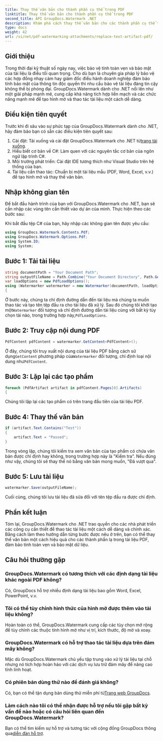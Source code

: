 ```yaml
---
title: Thay thế văn bản cho thành phần cụ thể trong PDF
linktitle: Thay thế văn bản cho thành phần cụ thể trong PDF
second_title: API GroupDocs.Watermark .NET
description: Khám phá cách thay thế văn bản cho các thành phần cụ thể trong tài liệu PDF bằng GroupDocs.Watermark cho .NET. Tăng cường bảo mật tài liệu và tính toàn vẹn một cách dễ dàng.
type: docs
weight: 42
url: /vi/net/pdf-watermarking-attachments/replace-text-artifact-pdf/
---
```

## Giới thiệu
Trong thời đại kỹ thuật số ngày nay, việc bảo vệ tính toàn vẹn và bảo mật của tài liệu là điều tối quan trọng. Cho dù bạn là chuyên gia pháp lý bảo vệ các hợp đồng nhạy cảm hay giám đốc điều hành doanh nghiệp đảm bảo tính bảo mật của thông tin độc quyền thì nhu cầu bảo vệ tài liệu đáng tin cậy không thể bị phóng đại. GroupDocs.Watermark dành cho .NET nổi lên như một giải pháp mạnh mẽ, cung cấp khả năng tích hợp liền mạch và các chức năng mạnh mẽ để tạo hình mờ và thao tác tài liệu một cách dễ dàng.
## Điều kiện tiên quyết
Trước khi đi sâu vào sự phức tạp của GroupDocs.Watermark dành cho .NET, hãy đảm bảo bạn có sẵn các điều kiện tiên quyết sau:
1. Cài đặt: Tải xuống và cài đặt GroupDocs.Watermark cho .NET từ[trang tải xuống](https://releases.groupdocs.com/Watermark/net/).
2. Hiểu biết cơ bản về C#: Làm quen với các nguyên tắc cơ bản của ngôn ngữ lập trình C#.
3. Môi trường phát triển: Cài đặt IDE tương thích như Visual Studio trên hệ thống của bạn.
4. Tài liệu cần thao tác: Chuẩn bị một tài liệu mẫu (PDF, Word, Excel, v.v.) để tạo hình mờ và thay thế văn bản.

## Nhập không gian tên
Để bắt đầu hành trình của bạn với GroupDocs.Watermark cho .NET, bạn sẽ cần nhập các vùng tên cần thiết vào dự án của mình. Thực hiện theo các bước sau:

Khi bắt đầu tệp C# của bạn, hãy nhập các không gian tên được yêu cầu:
```csharp
using GroupDocs.Watermark.Contents.Pdf;
using GroupDocs.Watermark.Options.Pdf;
using System.IO;
using System;
```
## Bước 1: Tải tài liệu
```csharp
string documentPath = "Your Document Path";
string outputFileName = Path.Combine("Your Document Directory", Path.GetFileName(documentPath));
var loadOptions = new PdfLoadOptions();
using (Watermarker watermarker = new Watermarker(documentPath, loadOptions))
{
```
 Ở bước này, chúng ta chỉ định đường dẫn đến tài liệu mà chúng ta muốn thao tác và tạo tên tệp đầu ra cho tài liệu đã xử lý. Sau đó chúng tôi khởi tạo một`Watermarker` đối tượng và chỉ định đường dẫn tài liệu cùng với bất kỳ tùy chọn tải nào, trong trường hợp này,`PdfLoadOptions`.
## Bước 2: Truy cập nội dung PDF
```csharp
PdfContent pdfContent = watermarker.GetContent<PdfContent>();
```
 Ở đây, chúng tôi truy xuất nội dung của tài liệu PDF bằng cách sử dụng`GetContent` phương pháp của`Watermarker` đối tượng, chỉ định loại nội dung như`PdfContent`.
## Bước 3: Lặp lại các tạo phẩm
```csharp
foreach (PdfArtifact artifact in pdfContent.Pages[0].Artifacts)
{
```
Chúng tôi lặp lại các tạo phẩm có trên trang đầu tiên của tài liệu PDF.
## Bước 4: Thay thế văn bản
```csharp
if (artifact.Text.Contains("Test"))
{
    artifact.Text = "Passed";
}
```
Trong vòng lặp, chúng tôi kiểm tra xem văn bản của tạo phẩm có chứa văn bản được chỉ định hay không, trong trường hợp này là "Kiểm tra". Nếu đúng như vậy, chúng tôi sẽ thay thế nó bằng văn bản mong muốn, "Đã vượt qua".
## Bước 5: Lưu tài liệu
```csharp
watermarker.Save(outputFileName);
```
Cuối cùng, chúng tôi lưu tài liệu đã sửa đổi với tên tệp đầu ra được chỉ định.

## Phần kết luận
Tóm lại, GroupDocs.Watermark cho .NET trao quyền cho các nhà phát triển các công cụ cần thiết để thao tác tài liệu một cách dễ dàng và chính xác. Bằng cách làm theo hướng dẫn từng bước được nêu ở trên, bạn có thể thay thế văn bản một cách hiệu quả cho các thành phần lạ trong tài liệu PDF, đảm bảo tính toàn vẹn và bảo mật dữ liệu.
## Câu hỏi thường gặp
### GroupDocs.Watermark có tương thích với các định dạng tài liệu khác ngoài PDF không?
Có, GroupDocs hỗ trợ nhiều định dạng tài liệu bao gồm Word, Excel, PowerPoint, v.v.
### Tôi có thể tùy chỉnh hình thức của hình mờ được thêm vào tài liệu không?
Hoàn toàn có thể, GroupDocs.Watermark cung cấp các tùy chọn mở rộng để tùy chỉnh các thuộc tính hình mờ như vị trí, kích thước, độ mờ và xoay.
### GroupDocs.Watermark có hỗ trợ thao tác tài liệu dựa trên đám mây không?
Mặc dù GroupDocs.Watermark chủ yếu tập trung vào xử lý tài liệu tại chỗ nhưng nó tích hợp hoàn hảo với các dịch vụ lưu trữ đám mây để nâng cao tính linh hoạt.
### Có phiên bản dùng thử nào để đánh giá không?
 Có, bạn có thể tận dụng bản dùng thử miễn phí từ[Trang web GroupDocs](https://releases.groupdocs.com/).
### Làm cách nào tôi có thể nhận được hỗ trợ nếu tôi gặp bất kỳ vấn đề nào hoặc có câu hỏi liên quan đến GroupDocs.Watermark?
 Bạn có thể tìm kiếm sự hỗ trợ và tương tác với cộng đồng GroupDocs thông qua[diễn đàn hỗ trợ](https://forum.groupdocs.com/c/watermark/19).